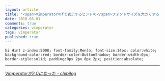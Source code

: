 ```yaml
---
layout: article
title: "<span>Vimperatorのfで表示するヒントの</span>フォントサイズを大きくする"
date: 2010-08-01
comments: true
categories: vimperator
tags: vimperator
published: true
---
```


~~~ vim
hi Hint z-index:5000; font-family:Menlo; font-size:14px; color:white; background-color:red; border-color:ButtonShadow; border-width:0px; border-style:solid; padding:0px 2px 0px 2px; position:absolute;
~~~

* * *

<cite>[Vimperatorが2.0になった - chibilog](http://chibilog.name/0351)</cite>
